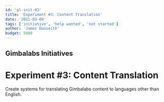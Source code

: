 ```yaml
---
id: 'gl-init-03'
title: 'Experiment #3: Content Translation'
date: '2021-03-09'
tags: ['initiative', 'help wanted', 'not started']
author: 'James Dunseith'
budget: 5000
---      
```


## Gimbalabs Initiatives
# Experiment #3: Content Translation

Create systems for translating Gimbalabs content to languages other than English.



